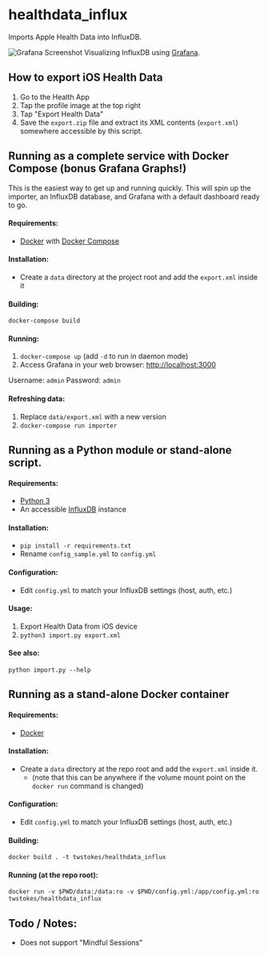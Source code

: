 # healthdata_influx
Imports Apple Health Data into InfluxDB.

![Grafana Screenshot](https://www.tannr.com/wp-content/uploads/2017/03/grafana.png "Grafana Screenshot")
Visualizing InfluxDB using [Grafana](https://grafana.com/).

## How to export iOS Health Data
1. Go to the Health App
2. Tap the profile image at the top right
3. Tap "Export Health Data"
4. Save the `export.zip` file and extract its XML contents (`export.xml`) somewhere accessible by this script.

## Running as a complete service with Docker Compose (bonus Grafana Graphs!)

This is the easiest way to get up and running quickly. This will spin up the importer, an InfluxDB database, and Grafana with a default dashboard ready to go.

#### Requirements:

* [Docker](https://www.docker.com/) with [Docker Compose](https://docs.docker.com/compose/)

#### Installation:

* Create a `data` directory at the project root and add the `export.xml` inside it

#### Building:

`docker-compose build`

#### Running:

1. `docker-compose up` (add `-d` to run in daemon mode)
2. Access Grafana in your web browser: [http://localhost:3000](http://localhost:3000)

Username: `admin` Password: `admin`

#### Refreshing data:

1. Replace `data/export.xml` with a new version
2. `docker-compose run importer`

## Running as a Python module or stand-alone script.

#### Requirements:
	
* [Python 3](https://www.python.org/)
* An accessible [InfluxDB](https://www.influxdata.com/) instance

#### Installation:

* `pip install -r requirements.txt`
* Rename `config_sample.yml` to `config.yml`

#### Configuration:

* Edit `config.yml` to match your InfluxDB settings (host, auth, etc.)

#### Usage:

1. Export Health Data from iOS device
2. `python3 import.py export.xml`


#### See also:
`python import.py --help`

## Running as a stand-alone Docker container

#### Requirements:

* [Docker](https://www.docker.com/)

#### Installation:

* Create a `data` directory at the repo root and add the `export.xml` inside it.
 	* (note that this can be anywhere if the volume mount point on the `docker run` command is changed)

#### Configuration:

* Edit `config.yml` to match your InfluxDB settings (host, auth, etc.)

#### Building:

`docker build . -t twstokes/healthdata_influx`

#### Running (at the repo root):

`docker run -v $PWD/data:/data:ro -v $PWD/config.yml:/app/config.yml:ro twstokes/healthdata_influx`

## Todo / Notes:
* Does not support "Mindful Sessions"
